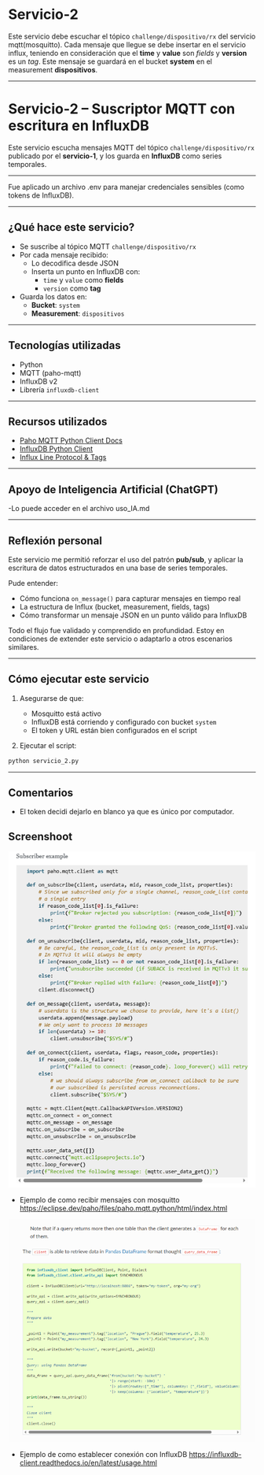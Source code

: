 # Servicio-2

Este servicio debe escuchar el tópico `challenge/dispositivo/rx` del servicio mqtt(mosquitto).
Cada mensaje que llegue se debe insertar en el servicio influx, teniendo en consideración que el **time** y **value** son *fields* y **version** es un *tag*.
Este mensaje se guardará en el bucket **system** en el measurement **dispositivos**.

------------------------------------------------------------------------------------------------------------------------------------------------------------------------------------

# Servicio-2 – Suscriptor MQTT con escritura en InfluxDB

Este servicio escucha mensajes MQTT del tópico `challenge/dispositivo/rx` publicado por el **servicio-1**, y los guarda en **InfluxDB** como series temporales.

---

Fue aplicado un archivo .env para manejar credenciales sensibles (como tokens de InfluxDB). 

---

## ¿Qué hace este servicio?
- Se suscribe al tópico MQTT `challenge/dispositivo/rx`
- Por cada mensaje recibido:
  - Lo decodifica desde JSON
  - Inserta un punto en InfluxDB con:
    - `time` y `value` como **fields**
    - `version` como **tag**
- Guarda los datos en:
  - **Bucket**: `system`
  - **Measurement**: `dispositivos`

---

## Tecnologías utilizadas
- Python
- MQTT (paho-mqtt)
- InfluxDB v2
- Librería `influxdb-client`

---

## Recursos utilizados
- [Paho MQTT Python Client Docs](https://eclipse.dev/paho/files/paho.mqtt.python/html/index.html)
- [InfluxDB Python Client](https://influxdb-client.readthedocs.io/en/latest/)
- [Influx Line Protocol & Tags](https://docs.influxdata.com/influxdb/v2.7/reference/syntax/line-protocol/)

---

## Apoyo de Inteligencia Artificial (ChatGPT)
-Lo puede acceder en el archivo uso_IA.md

---

## Reflexión personal
Este servicio me permitió reforzar el uso del patrón **pub/sub**, y aplicar la escritura de datos estructurados en una base de series temporales.

Pude entender:
- Cómo funciona `on_message()` para capturar mensajes en tiempo real
- La estructura de Influx (bucket, measurement, fields, tags)
- Cómo transformar un mensaje JSON en un punto válido para InfluxDB

Todo el flujo fue validado y comprendido en profundidad. Estoy en condiciones de extender este servicio o adaptarlo a otros escenarios similares.

---

## Cómo ejecutar este servicio

1. Asegurarse de que:
   - Mosquitto está activo
   - InfluxDB está corriendo y configurado con bucket `system`
   - El token y URL están bien configurados en el script

2. Ejecutar el script:

```bash
python servicio_2.py
```

---

## Comentarios
- El token decidi dejarlo en blanco ya que es único por computador.


## Screenshoot
![recibir_mensajes_mosquitto](images/image.png)

- Ejemplo de como recibir mensajes con mosquitto
https://eclipse.dev/paho/files/paho.mqtt.python/html/index.html

![conexion_influxDB](images/image-1.png)

- Ejemplo de como establecer conexión con InfluxDB
https://influxdb-client.readthedocs.io/en/latest/usage.html